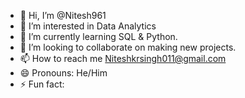 - 👋 Hi, I’m @Nitesh961
- 👀 I’m interested in Data Analytics
- 🌱 I’m currently learning SQL & Python.
- 💞️ I’m looking to collaborate on making new projects.
- 📫 How to reach me Niteshkrsingh011@gmail.com
- 😄 Pronouns: He/Him
- ⚡ Fun fact: 

<!---
Nitesh961/Nitesh961 is a ✨ special ✨ repository because its `README.md` (this file) appears on your GitHub profile.
You can click the Preview link to take a look at your changes.
--->
